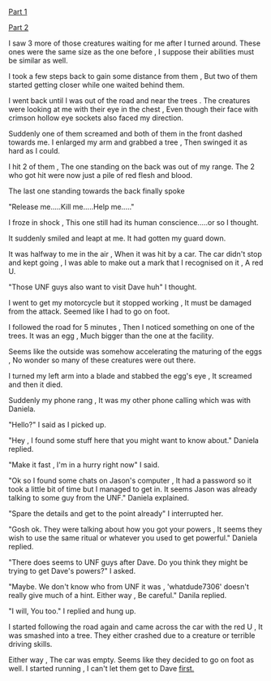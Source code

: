 [Part 1](https://www.reddit.com/r/libraryofshadows/s/tEuGreFVIK)

[Part 2](https://www.reddit.com/r/nosleep/s/YhvCBUq7Ep)


I saw 3 more of those creatures waiting for me after I turned around. These ones were the same size as the one before , I suppose their abilities must be similar as well.


I took a few steps back to gain some distance from them , But two of them started getting closer while one waited behind them.


I went back until I was out of the road and near the trees . The creatures were looking at me with their eye in the chest , Even though their face with crimson hollow eye sockets also faced my direction.


Suddenly one of them screamed and both of them in the front dashed towards me. I enlarged my arm and grabbed a tree , Then swinged it as hard as I could.


I hit 2 of them , The one standing on the back was out of my range. The 2 who got hit were now just a pile of red flesh and blood. 


The last one standing towards the back finally spoke


"Release me.....Kill me.....Help me....."


I froze in shock , This one still had its human conscience.....or so I thought.


It suddenly smiled and leapt at me. It had gotten my guard down. 


It was halfway to me in the air , When it was hit by a car. The car didn't stop and kept going , I was able to make out a mark that I recognised on it , A red U.


"Those UNF guys also want to visit Dave huh" I thought.


I went to get my motorcycle but it stopped working , It must be damaged from the attack. Seemed like I had to go on foot.


I followed the road for 5 minutes , Then I noticed something on one of the trees. It was an egg , Much bigger than the one at the facility. 


Seems like the outside was somehow accelerating the maturing of the eggs , No wonder so many of these creatures were out there.


I turned my left arm into a blade and stabbed the egg's eye , It screamed and then it died. 


Suddenly my phone rang , It was my other phone calling which was with Daniela.


"Hello?" I said as I picked up.


"Hey , I found some stuff here that you might want to know about." Daniela replied.


"Make it fast , I'm in a hurry right now" I said.


"Ok so I found some chats on Jason's computer , It had a password so it took a little bit of time but I managed to get in. It seems Jason was already talking to some guy from the UNF." Daniela explained.


"Spare the details and get to the point already" I interrupted her.


"Gosh ok. They were talking about how you got your powers , It seems they wish to use the same ritual or whatever you used to get powerful." Daniela replied.


"There does seems to UNF guys after Dave. Do you think they might be trying to get Dave's powers?" I asked.


"Maybe. We don't know who from UNF it was , 'whatdude7306' doesn't really give much of a hint. Either way , Be careful." Danila replied.


"I will, You too." I replied and hung up.


I started following the road again and came across the car with the red U , It was smashed into a tree. They either crashed due to a creature or terrible driving skills.


Either way , The car was empty. Seems like they decided to go on foot as well. I started running , I can't let them get to Dave [first.](https://www.reddit.com/r/UnnaturalUniverse/s/hkvCsoEAKh)





